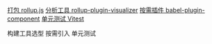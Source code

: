 [打包 rollup.js](https://cn.rollupjs.org/)
[分析工具 rollup-plugin-visualizer]()
[按需插件 babel-plugin-component]()
[单元测试 Vitest]()

构建工具选型
按需引入
单元测试
